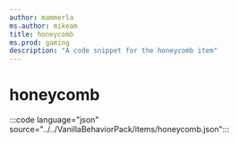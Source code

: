 ```yaml
---
author: mammerla
ms.author: mikeam
title: honeycomb
ms.prod: gaming
description: "A code snippet for the honeycomb item"
---
```


# honeycomb

:::code language="json" source="../../VanillaBehaviorPack/items/honeycomb.json":::
